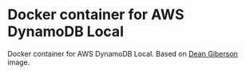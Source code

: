 # Docker container for AWS DynamoDB Local

Docker container for AWS DynamoDB Local. Based on [Dean Giberson](https://github.com/deangiberson/docker_aws_dynamodb_local) image.
